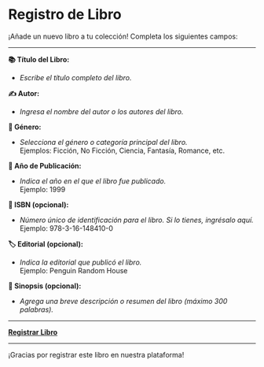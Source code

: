 # Registro de Libro

¡Añade un nuevo libro a tu colección! Completa los siguientes campos:

---

**📚 Título del Libro:**
- _Escribe el título completo del libro._

**✍️ Autor:**
- _Ingresa el nombre del autor o los autores del libro._

**📖 Género:**
- _Selecciona el género o categoría principal del libro._  
  Ejemplos: Ficción, No Ficción, Ciencia, Fantasía, Romance, etc.

**📅 Año de Publicación:**
- _Indica el año en el que el libro fue publicado._  
  Ejemplo: 1999

**🔖 ISBN (opcional):**
- _Número único de identificación para el libro. Si lo tienes, ingrésalo aquí._  
  Ejemplo: 978-3-16-148410-0

**🏷️ Editorial (opcional):**
- _Indica la editorial que publicó el libro._  
  Ejemplo: Penguin Random House

**💬 Sinopsis (opcional):**
- _Agrega una breve descripción o resumen del libro (máximo 300 palabras)._

---

**[Registrar Libro](#)**

---

¡Gracias por registrar este libro en nuestra plataforma!

